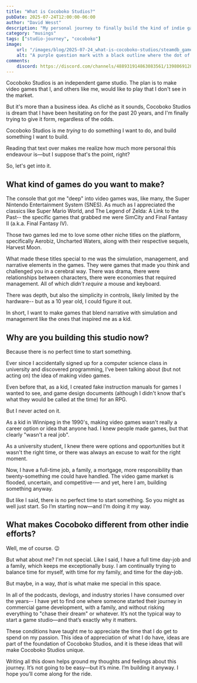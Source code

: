 ```yaml
---
title: "What is Cocoboko Studios?"
pubDate: 2025-07-24T12:00:00-06:00
author: "David Wesst"
description: "My personal journey to finally build the kind of indie game studio I’ve dreamed about for decades."
category: "musings"
tags: ["studio-journey", "cocoboko"]
image:
    url: "/images/blog/2025-07-24_what-is-cocoboko-studios/steamdb_game_releases_per_year.png"
    alt: "A purple question mark with a black outline where the dot of the question mark is the Cocoboko Studios logo."
comments:
    discord: https://discord.com/channels/488931914863083561/1398069128232698016
---
```


Cocoboko Studios is an independent game studio. The plan is to make video games that I, and others like me, would like to play that I don't see in the market.

But it's more than a business idea. As cliché as it sounds, Cocoboko Studios is dream that I have been hesitating on for the past 20 years, and I'm finally trying to give it form, regardless of the odds.

Cocoboko Studios is me _trying_ to do something I want to do, and build something I want to build.

Reading that text over makes me realize how much more personal this endeavour is—but I suppose that's the point, right?

So, let's get into it.

## What kind of games do you want to make?

The console that got me "deep" into video games was, like many, the Super Nintendo Entertainment System (SNES). As much as I appreciated the classics like Super Mario World, and The Legend of Zelda: A Link to the Past-- the specific games that grabbed me were SimCity and Final Fantasy II (a.k.a. Final Fantasy IV). 

Those two games led me to love some other niche titles on the platform, specifically Aerobiz, Uncharted Waters, along with their respective sequels, Harvest Moon.

What made these titles special to me was the simulation, management, and narrative elements in the games. They were games that made you think and challenged you in a cerebral way. There was drama, there were relationships between characters, there were economies that required management. All of which _didn't require_ a mouse and keyboard.

There was depth, but also the simplicity in controls, likely limited by the hardware-- but as a 10 year old, I could figure it out.

In short, I want to make games that blend narrative with simulation and management like the ones that inspired me as a kid.

## Why are you building this studio now?

Because there is no perfect time to start something.

Ever since I accidentally signed up for a computer science class in university and discovered programming, I’ve been talking about (but not acting on) the idea of making video games. 

Even before that, as a kid, I created fake instruction manuals for games I wanted to see, and game design documents (although I didn't know that's what they would be called at the time) for an RPG.

But I never acted on it.

As a kid in Winnipeg in the 1990's, making video games wasn't really a career option or idea that anyone had. I knew people made games, but that clearly "wasn't a real job".

As a university student, I knew there were options and opportunities but it wasn't the right time, or there was always an excuse to wait for the right moment.

Now, I have a full-time job, a family, a mortgage, more responsibility than twenty-something me could have handled. The video game market is flooded, uncertain, and competitive-— and yet, here I am, building something anyway.

But like I said, there is no perfect time to start something. So you might as well just start. So I’m starting now—and I’m doing it my way.


## What makes Cocoboko different from other indie efforts?

Well, me of course. 😉

But what about me? I'm not special. Like I said, I have a full time day-job and a family, which keeps me exceptionally busy. I am continually trying to balance time for myself, with time for my family, and time for the day-job.

But maybe, in a way, _that_ is what make me special in this space.

In all of the podcasts, devlogs, and industry stories I have consumed over the years-- I have yet to find one where someone started their journey in commercial game development, with a family, and without risking everything to "chase their dream" or whatever. It’s not the typical way to start a game studio—and that’s exactly why it matters.

These conditions have taught me to appreciate the time that I do get to spend on my passion. This idea of appreciation of what I do have, ideas are part of the foundation of Cocoboko Studios, and it is these ideas that will make Cocoboko Studios unique.

Writing all this down helps ground my thoughts and feelings about this journey. It’s not going to be easy—but it’s mine. I’m building it anyway. I hope you’ll come along for the ride.
